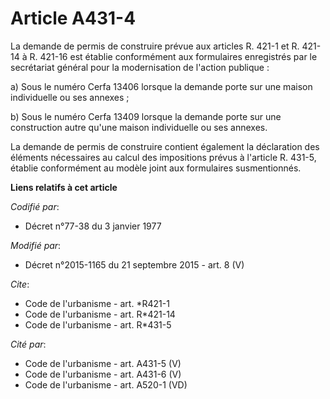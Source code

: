 # Article A431-4

La demande de permis de construire prévue aux articles R. 421-1 et R. 421-14 à R. 421-16 est établie conformément aux
formulaires enregistrés par le secrétariat général pour la modernisation de l'action publique : 

a) Sous le numéro Cerfa 13406 lorsque la demande porte sur une maison individuelle ou ses annexes ; 

b) Sous le numéro Cerfa 13409 lorsque la demande porte sur une construction autre qu'une maison individuelle ou ses annexes. 

La demande de permis de construire contient également la déclaration des éléments nécessaires au calcul des impositions
prévus à l'article R. 431-5, établie conformément au modèle joint aux formulaires susmentionnés.

**Liens relatifs à cet article**

_Codifié par_:

  - Décret n°77-38 du 3 janvier 1977

_Modifié par_:

  - Décret n°2015-1165 du 21 septembre 2015 - art. 8 (V)

_Cite_:

  - Code de l'urbanisme - art. *R421-1
  - Code de l'urbanisme - art. R*421-14
  - Code de l'urbanisme - art. R*431-5

_Cité par_:

  - Code de l'urbanisme - art. A431-5 (V)
  - Code de l'urbanisme - art. A431-6 (V)
  - Code de l'urbanisme - art. A520-1 (VD)

